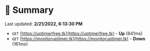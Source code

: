 # 📖 Summary
Last updated: **2/21/2022, 6:13:30 PM**

- `GET` [https://uptimerfree.tk](https://uptimerfree.tk) - **Up** (841ms)
- `GET` [https://monitoruptimer.tk](https://monitoruptimer.tk) - **Down** (161ms)

